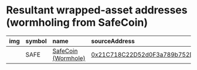 
Resultant wrapped-asset addresses (wormholing from SafeCoin)
===================================
  
| img   | symbol   | name                                                          | sourceAddress                                                                                                         | solAddress                                                                                                            | solMarkets   | ethAddress                                                                                                            | ethMarkets   | terraAddress   | terraMarkets   | bscAddress   | bscMarkets   | maticAddress   | maticMarkets   | avaxAddress   | avaxMarkets   | oasisAddress   | oasisMarkets   | symbol   |
|:------|:---------|:--------------------------------------------------------------|:----------------------------------------------------------------------------------------------------------------------|:----------------------------------------------------------------------------------------------------------------------|:-------------|:----------------------------------------------------------------------------------------------------------------------|:-------------|:---------------|:---------------|:-------------|:-------------|:---------------|:---------------|:--------------|:--------------|:---------------|:---------------|:-----------------|
|       | SAFE     | [SafeCoin (Wormhole)](http://coingecko.com/en/coins/safecoin) | [0x21C718C22D52d0F3a789b752D4c2fD5908a8A733](https://safecoin.org/address/0x21C718C22D52d0F3a789b752D4c2fD5908a8A733) | [S3SQfD6RheMXQ3EEYn1Z5sJsbtwfXdt7tSAVXPQFtYo](https://solscan.io/address/S3SQfD6RheMXQ3EEYn1Z5sJsbtwfXdt7tSAVXPQFtYo) |              | [0x26B80FBfC01b71495f477d5237071242e0d959d7](https://etherscan.io/address/0x26B80FBfC01b71495f477d5237071242e0d959d7) |              |                |                |              |              |                |                |               |               |                |                | SAFE             |